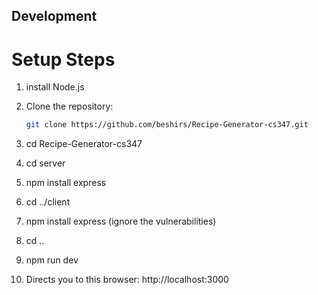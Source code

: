 ## Development

# Setup Steps

1. install Node.js

2. Clone the repository:

   ```bash
   git clone https://github.com/beshirs/Recipe-Generator-cs347.git
   ```

3. cd Recipe-Generator-cs347

4. cd server

5. npm install express

6. cd ../client

7. npm install express (ignore the vulnerabilities)

8. cd ..

9. npm run dev

10. Directs you to this browser: http://localhost:3000
